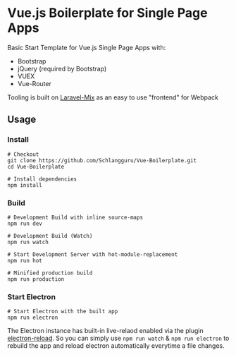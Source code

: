# Vue.js Boilerplate for Single Page Apps

Basic Start Template for Vue.js Single Page Apps with:
- Bootstrap
- jQuery (required by Bootstrap)
- VUEX
- Vue-Router

Tooling is built on [Laravel-Mix](https://github.com/JeffreyWay/laravel-mix) as an easy to use "frontend" for Webpack

## Usage
### Install
```
# Checkout
git clone https://github.com/Schlangguru/Vue-Boilerplate.git
cd Vue-Boilerplate

# Install dependencies
npm install
```

### Build

```
# Development Build with inline source-maps
npm run dev

# Development Build (Watch)
npm run watch

# Start Development Server with hot-module-replacement
npm run hot

# Minified production build
npm run production

```

### Start Electron
```
# Start Electron with the built app
npm run electron
```
The Electron instance has built-in live-relaod enabled via the plugin [electron-reload](https://www.npmjs.com/package/electron-reload). So you can simply use `npm run watch` & `npm run electron` to rebuild the app and reload electron automatically everytime a file changes.
